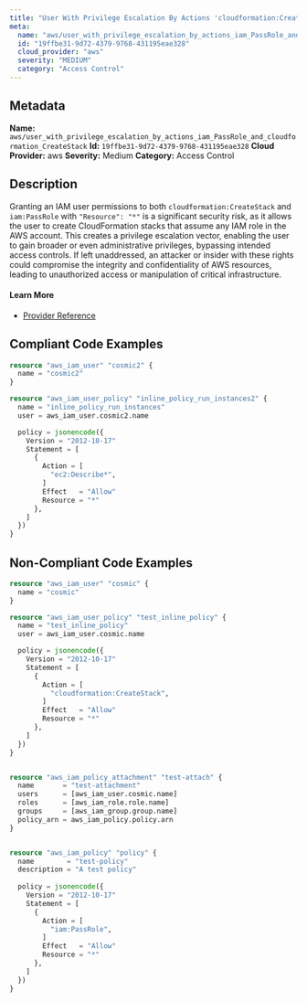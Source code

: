```yaml
---
title: "User With Privilege Escalation By Actions 'cloudformation:CreateStack' And 'iam:PassRole'"
meta:
  name: "aws/user_with_privilege_escalation_by_actions_iam_PassRole_and_cloudformation_CreateStack"
  id: "19ffbe31-9d72-4379-9768-431195eae328"
  cloud_provider: "aws"
  severity: "MEDIUM"
  category: "Access Control"
---
```

## Metadata
**Name:** `aws/user_with_privilege_escalation_by_actions_iam_PassRole_and_cloudformation_CreateStack`
**Id:** `19ffbe31-9d72-4379-9768-431195eae328`
**Cloud Provider:** aws
**Severity:** Medium
**Category:** Access Control
## Description
Granting an IAM user permissions to both `cloudformation:CreateStack` and `iam:PassRole` with `"Resource": "*"` is a significant security risk, as it allows the user to create CloudFormation stacks that assume any IAM role in the AWS account. This creates a privilege escalation vector, enabling the user to gain broader or even administrative privileges, bypassing intended access controls. If left unaddressed, an attacker or insider with these rights could compromise the integrity and confidentiality of AWS resources, leading to unauthorized access or manipulation of critical infrastructure.

#### Learn More

 - [Provider Reference](https://registry.terraform.io/providers/hashicorp/aws/latest/docs/resources/iam_user_policy#policy)


## Compliant Code Examples
```terraform
resource "aws_iam_user" "cosmic2" {
  name = "cosmic2"
}

resource "aws_iam_user_policy" "inline_policy_run_instances2" {
  name = "inline_policy_run_instances"
  user = aws_iam_user.cosmic2.name

  policy = jsonencode({
    Version = "2012-10-17"
    Statement = [
      {
        Action = [
          "ec2:Describe*",
        ]
        Effect   = "Allow"
        Resource = "*"
      },
    ]
  })
}

```
## Non-Compliant Code Examples
```terraform
resource "aws_iam_user" "cosmic" {
  name = "cosmic"
}

resource "aws_iam_user_policy" "test_inline_policy" {
  name = "test_inline_policy"
  user = aws_iam_user.cosmic.name

  policy = jsonencode({
    Version = "2012-10-17"
    Statement = [
      {
        Action = [
          "cloudformation:CreateStack",
        ]
        Effect   = "Allow"
        Resource = "*"
      },
    ]
  })
}


resource "aws_iam_policy_attachment" "test-attach" {
  name       = "test-attachment"
  users      = [aws_iam_user.cosmic.name]
  roles      = [aws_iam_role.role.name]
  groups     = [aws_iam_group.group.name]
  policy_arn = aws_iam_policy.policy.arn
}


resource "aws_iam_policy" "policy" {
  name        = "test-policy"
  description = "A test policy"
  
  policy = jsonencode({
    Version = "2012-10-17"
    Statement = [
      {
        Action = [
          "iam:PassRole",
        ]
        Effect   = "Allow"
        Resource = "*"
      },
    ]
  })
}

```